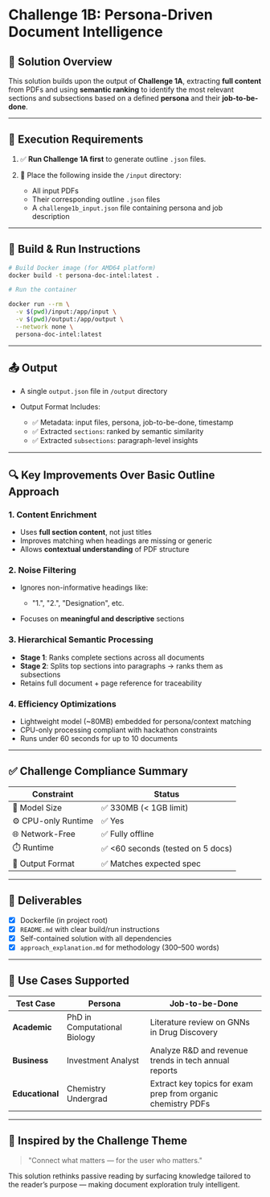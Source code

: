 # Challenge 1B: Persona-Driven Document Intelligence

## 🚀 Solution Overview

This solution builds upon the output of **Challenge 1A**, extracting **full content** from PDFs and using **semantic ranking** to identify the most relevant sections and subsections based on a defined **persona** and their **job-to-be-done**.

---

## 📂 Execution Requirements

1. ✅ **Run Challenge 1A first** to generate outline `.json` files.
2. 📁 Place the following inside the `/input` directory:

   * All input PDFs
   * Their corresponding outline `.json` files
   * A `challenge1b_input.json` file containing persona and job description

---

## 🐳 Build & Run Instructions

```bash
# Build Docker image (for AMD64 platform)
docker build -t persona-doc-intel:latest .

# Run the container

docker run --rm \
  -v $(pwd)/input:/app/input \
  -v $(pwd)/output:/app/output \
  --network none \
  persona-doc-intel:latest
```

---

## 📤 Output

* A single `output.json` file in `/output` directory
* Output Format Includes:

  * ✅ Metadata: input files, persona, job-to-be-done, timestamp
  * ✅ Extracted `sections`: ranked by semantic similarity
  * ✅ Extracted `subsections`: paragraph-level insights

---

## 🔍 Key Improvements Over Basic Outline Approach

### 1. **Content Enrichment**

* Uses **full section content**, not just titles
* Improves matching when headings are missing or generic
* Allows **contextual understanding** of PDF structure

### 2. **Noise Filtering**

* Ignores non-informative headings like:

  * "1.", "2.", "Designation", etc.
* Focuses on **meaningful and descriptive** sections

### 3. **Hierarchical Semantic Processing**

* **Stage 1**: Ranks complete sections across all documents
* **Stage 2**: Splits top sections into paragraphs → ranks them as subsections
* Retains full document + page reference for traceability

### 4. **Efficiency Optimizations**

* Lightweight model (\~80MB) embedded for persona/context matching
* CPU-only processing compliant with hackathon constraints
* Runs under 60 seconds for up to 10 documents

---

## ✅ Challenge Compliance Summary

| Constraint          | Status                           |
| ------------------- | -------------------------------- |
| 🧠 Model Size       | ✅ 330MB (< 1GB limit)             |
| ⚙️ CPU-only Runtime | ✅ Yes                            |
| 🌐 Network-Free     | ✅ Fully offline                  |
| ⏱️ Runtime          | ✅ <60 seconds (tested on 5 docs) |
| 📁 Output Format    | ✅ Matches expected spec          |

---

## 📎 Deliverables

* [x] Dockerfile (in project root)
* [x] `README.md` with clear build/run instructions
* [x] Self-contained solution with all dependencies
* [x] `approach_explanation.md` for methodology (300–500 words)

---

## 📘 Use Cases Supported

| Test Case       | Persona                      | Job-to-be-Done                                               |
| --------------- | ---------------------------- | ------------------------------------------------------------ |
| **Academic**    | PhD in Computational Biology | Literature review on GNNs in Drug Discovery                  |
| **Business**    | Investment Analyst           | Analyze R\&D and revenue trends in tech annual reports       |
| **Educational** | Chemistry Undergrad          | Extract key topics for exam prep from organic chemistry PDFs |

---

## 🔗 Inspired by the Challenge Theme

> "Connect what matters — for the user who matters."

This solution rethinks passive reading by surfacing knowledge tailored to the reader’s purpose — making document exploration truly intelligent.

